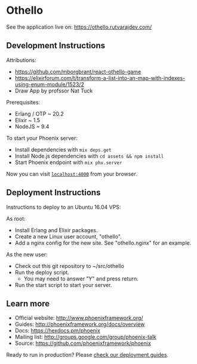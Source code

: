 # Othello

See the application live on: https://othello.rutvarajdev.com/

## Development Instructions

Attributions:
 * https://github.com/mborgbrant/react-othello-game
 * https://elixirforum.com/t/transform-a-list-into-an-map-with-indexes-using-enum-module/1523/2
 * Draw App by profssor Nat Tuck

Prerequisites:

 * Erlang / OTP ~ 20.2
 * Elixir ~ 1.5
 * NodeJS ~ 9.4

To start your Phoenix server:

 * Install dependencies with `mix deps.get`
 * Install Node.js dependencies with `cd assets && npm install`
 * Start Phoenix endpoint with `mix phx.server`

Now you can visit [`localhost:4000`](http://localhost:4000) from your browser.

## Deployment Instructions

Instructions to deploy to an Ubuntu 16.04 VPS:

As root:

 * Install Erlang and Elixir packages.
 * Create a new Linux user account, "othello".
 * Add a nginx config for the new site. See "othello.nginx" for an example.

As the new user:

 * Check out this git repository to ~/src/othello
 * Run the deploy script.
   * You may need to answer "Y" and press return.
 * Run the start script to start your server.

## Learn more

  * Official website: http://www.phoenixframework.org/
  * Guides: http://phoenixframework.org/docs/overview
  * Docs: https://hexdocs.pm/phoenix
  * Mailing list: http://groups.google.com/group/phoenix-talk
  * Source: https://github.com/phoenixframework/phoenix

Ready to run in production? Please
[check our deployment guides](http://www.phoenixframework.org/docs/deployment).

